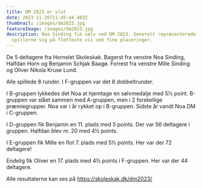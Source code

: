 ```yaml
---
title: DM 2023 er slut
date: 2023-11-26T11:45:44.403Z
thumbnail: /images/dm2023.jpg
featureImage: /images/dm2023.jpg
description: Noa Sinding fik sølv ved DM 2023. Generelt repræsenterede Hornslet
  spillerne sig på flotteste vis ved fine placeringer.
---
```


D﻿e 5 deltagere fra Hornslet Skoleskak. Bagerst fra venstre Noa Sinding, Halfdan Horn og Benjamin Schjak Baagø. Forrest fra venstre Mille Sinding og Oliver Nikola Kruse Lund.

A﻿lle spillede 8 runder. I F-gruppen var det 8 dobbeltrunder.

I﻿ B-gruppen lykkedes det Noa at hjemtage en sølvmedalje med 5½ point. B-gruppen var slået sammen med A-gruppen, men i 2 forskellige præmiegrupper. Noa var i år rykket op i B-gruppen. Sidste år vandt Noa DM i C-gruppen.

I﻿ D-gruppen fik Benjamin en 11. plads med 5 points. Der var 56 deltagere i gruppen. Halfdan blev nr. 20 med 4½ points.

I﻿ E-gruppen fik Mille en flot 7. plads med 5½ points. Her var der 72 deltagere!

E﻿ndelig fik Oliver en 17. plads med 4½ points i F-gruppen. Her var der 44 deltagere.

A﻿lle resultaterne kan ses på https://skoleskak.dk/dm2023/